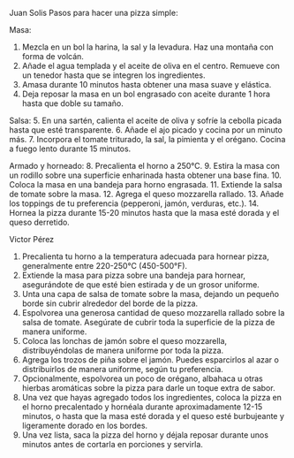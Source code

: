 Juan Solis
Pasos para hacer una pizza simple:

Masa:
1. Mezcla en un bol la harina, la sal y la levadura. Haz una montaña con forma de volcán.
2. Añade el agua templada y el aceite de oliva en el centro. Remueve con un tenedor hasta que se integren los ingredientes.
3. Amasa durante 10 minutos hasta obtener una masa suave y elástica.
4. Deja reposar la masa en un bol engrasado con aceite durante 1 hora hasta que doble su tamaño.

Salsa:
5. En una sartén, calienta el aceite de oliva y sofríe la cebolla picada hasta que esté transparente.
6. Añade el ajo picado y cocina por un minuto más.
7. Incorpora el tomate triturado, la sal, la pimienta y el orégano. Cocina a fuego lento durante 15 minutos.

Armado y horneado:
8. Precalienta el horno a 250°C.
9. Estira la masa con un rodillo sobre una superficie enharinada hasta obtener una base fina.
10. Coloca la masa en una bandeja para horno engrasada.
11. Extiende la salsa de tomate sobre la masa.
12. Agrega el queso mozzarella rallado.
13. Añade los toppings de tu preferencia (pepperoni, jamón, verduras, etc.).
14. Hornea la pizza durante 15-20 minutos hasta que la masa esté dorada y el queso derretido.

Victor Pérez
1. Precalienta tu horno a la temperatura adecuada para hornear pizza, generalmente entre 220-250°C (450-500°F).
2. Extiende la masa para pizza sobre una bandeja para hornear, asegurándote de que esté bien estirada y de un grosor uniforme.
3. Unta una capa de salsa de tomate sobre la masa, dejando un pequeño borde sin cubrir alrededor del borde de la pizza.
4. Espolvorea una generosa cantidad de queso mozzarella rallado sobre la salsa de tomate. Asegúrate de cubrir toda la superficie de la pizza de manera uniforme.
5. Coloca las lonchas de jamón sobre el queso mozzarella, distribuyéndolas de manera uniforme por toda la pizza.
6. Agrega los trozos de piña sobre el jamón. Puedes esparcirlos al azar o distribuirlos de manera uniforme, según tu preferencia.
7. Opcionalmente, espolvorea un poco de orégano, albahaca u otras hierbas aromáticas sobre la pizza para darle un toque extra de sabor.
8. Una vez que hayas agregado todos los ingredientes, coloca la pizza en el horno precalentado y hornéala durante aproximadamente 12-15 minutos, o hasta que la masa esté dorada y el queso esté burbujeante y ligeramente dorado en los bordes.
9. Una vez lista, saca la pizza del horno y déjala reposar durante unos minutos antes de cortarla en porciones y servirla.